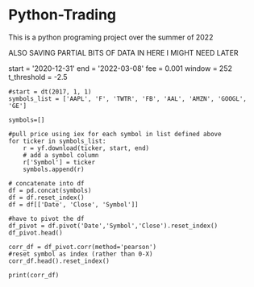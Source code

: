 # Python-Trading

This is a python programing project over the summer of 2022

ALSO SAVING PARTIAL BITS OF DATA IN HERE I MIGHT NEED LATER

start = '2020-12-31'
    end = '2022-03-08'
    fee = 0.001
    window = 252
    t_threshold = -2.5
    
    #start = dt(2017, 1, 1)
    symbols_list = ['AAPL', 'F', 'TWTR', 'FB', 'AAL', 'AMZN', 'GOOGL', 'GE']
    
    symbols=[]

    #pull price using iex for each symbol in list defined above
    for ticker in symbols_list: 
        r = yf.download(ticker, start, end)
        # add a symbol column
        r['Symbol'] = ticker 
        symbols.append(r)

    # concatenate into df
    df = pd.concat(symbols)
    df = df.reset_index()
    df = df[['Date', 'Close', 'Symbol']]
    
    #have to pivot the df
    df_pivot = df.pivot('Date','Symbol','Close').reset_index()
    df_pivot.head()
    
    corr_df = df_pivot.corr(method='pearson')
    #reset symbol as index (rather than 0-X)
    corr_df.head().reset_index()
    
    print(corr_df)